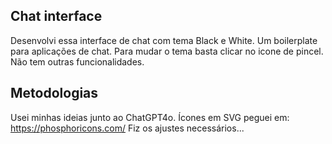 ## Chat interface

Desenvolvi essa interface de chat com tema Black e White. Um boilerplate para aplicações de chat.
Para mudar o tema basta clicar no icone de pincel. Não tem outras funcionalidades.

## Metodologias

Usei minhas ideias junto ao ChatGPT4o.
Ícones em SVG peguei em: https://phosphoricons.com/
Fiz os ajustes necessários...
